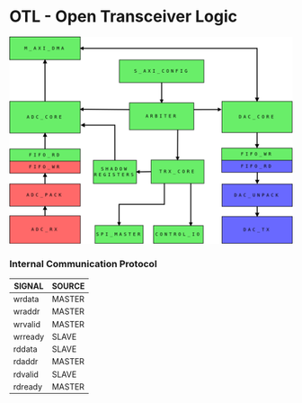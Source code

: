 # OTL - Open Transceiver Logic
![alt tag](docs/otl_overview.png)

### Internal Communication Protocol

SIGNAL	     | SOURCE
------------ | ------
wrdata       | MASTER 
wraddr	     | MASTER
wrvalid      | MASTER
wrready      | SLAVE	
rddata       | SLAVE
rdaddr	     | MASTER
rdvalid      | SLAVE
rdready      | MASTER
	
